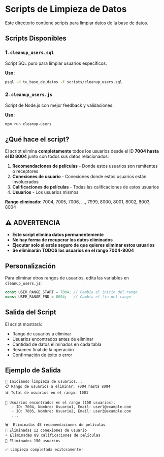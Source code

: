 # Scripts de Limpieza de Datos

Este directorio contiene scripts para limpiar datos de la base de datos.

## Scripts Disponibles

### 1. `cleanup_users.sql`
Script SQL puro para limpiar usuarios específicos.

**Uso:**
```bash
psql -d tu_base_de_datos -f scripts/cleanup_users.sql
```

### 2. `cleanup_users.js`
Script de Node.js con mejor feedback y validaciones.

**Uso:**
```bash
npm run cleanup-users
```

## ¿Qué hace el script?

El script elimina **completamente** todos los usuarios desde el ID **7004 hasta el ID 8004** junto con todos sus datos relacionados:

1. **Recomendaciones de películas** - Donde estos usuarios son remitentes o receptores
2. **Conexiones de usuario** - Conexiones donde estos usuarios están involucrados
3. **Calificaciones de películas** - Todas las calificaciones de estos usuarios
4. **Usuarios** - Los usuarios mismos

**Rango eliminado:** 7004, 7005, 7006, ..., 7999, 8000, 8001, 8002, 8003, 8004

## ⚠️ ADVERTENCIA

- **Este script elimina datos permanentemente**
- **No hay forma de recuperar los datos eliminados**
- **Ejecutar solo si estás seguro de que quieres eliminar estos usuarios**
- **Se eliminarán TODOS los usuarios en el rango 7004-8004**

## Personalización

Para eliminar otros rangos de usuarios, edita las variables en `cleanup_users.js`:

```javascript
const USER_RANGE_START = 7004; // Cambia el inicio del rango
const USER_RANGE_END = 8004;   // Cambia el fin del rango
```

## Salida del Script

El script mostrará:
- Rango de usuarios a eliminar
- Usuarios encontrados antes de eliminar
- Cantidad de datos eliminados en cada tabla
- Resumen final de la operación
- Confirmación de éxito o error

## Ejemplo de Salida

```
🚀 Iniciando limpieza de usuarios...
📋 Rango de usuarios a eliminar: 7004 hasta 8004
📊 Total de usuarios en el rango: 1001

👥 Usuarios encontrados en el rango (150 usuarios):
   - ID: 7004, Nombre: Usuario1, Email: user1@example.com
   - ID: 7005, Nombre: Usuario2, Email: user2@example.com
   ...

🗑️  Eliminadas 45 recomendaciones de películas
🔗 Eliminadas 12 conexiones de usuario
⭐ Eliminadas 89 calificaciones de películas
👤 Eliminados 150 usuarios

✅ Limpieza completada exitosamente! 